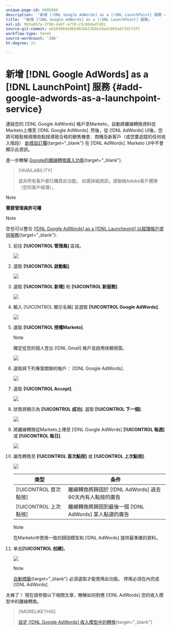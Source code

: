 ```yaml
---
unique-page-id: 6095008
description: '"新增 [!DNL Google AdWords] as a [!DNL LaunchPoint] 服務 — Marketo檔案 — 產品檔案」'
title: '"新增 [!DNL Google AdWords] as a [!DNL LaunchPoint] 服務」'
exl-id: 993a057a-3f98-4a9f-a770-c9c80dedfd81
source-git-commit: eb20d804a06bd02b61368e34ad1965a873d2fdf5
workflow-type: tm+mt
source-wordcount: '286'
ht-degree: 1%

---
```


# 新增 [!DNL Google AdWords] as a [!DNL LaunchPoint] 服務 {#add-google-adwords-as-a-launchpoint-service}

連結您的 [!DNL Google AdWords] 帳戶至Marketo，自動將離線轉換資料從Marketo上傳至 [!DNL Google AdWords]. 然後，從 [!DNL AdWords] UI後，您將可輕鬆檢視哪些點按導致合格的銷售機會、商機及新客戶（或您要追蹤的任何收入階段） [新增自訂欄](https://support.google.com/adwords/answer/3073556){target="_blank"} 在 [!DNL AdWords]. Marketo UI中不會顯示此資訊。

進一步瞭解 [Google的離線轉換匯入功能](https://support.google.com/adwords/answer/2998031?hl=en){target="_blank"}.

>[!AVAILABILITY]
>
>並非所有客戶都已購買此功能。 如需詳細資訊，請聯絡Adobe客戶團隊（您的客戶經理）。

>[!NOTE]
>
>**需要管理員許可權**

>[!NOTE]
>
>您也可以整合 [[!DNL Google AdWords] as a [!DNL Launchpoint] 以經理帳戶提供服務](/help/marketo/product-docs/administration/additional-integrations/add-google-adwords-as-a-launchpoint-service-with-a-manager-account.md){target="_blank"}.

1. 前往 **[!UICONTROL 管理員]** 區域。

   ![](assets/add-google-adwords-as-a-launchpoint-service-1.png)

1. 選取 **[!UICONTROL 啟動點]**.

   ![](assets/add-google-adwords-as-a-launchpoint-service-2.png)

1. 選取 **[!UICONTROL 新增]** 和 **[!UICONTROL 新服務]**.

   ![](assets/add-google-adwords-as-a-launchpoint-service-3.png)

1. 輸入 [!UICONTROL 顯示名稱] 並選取 **[!UICONTROL Google AdWords]**.

   ![](assets/add-google-adwords-as-a-launchpoint-service-4.png)

1. 選取 **[!UICONTROL 授權Marketo]**.

   >[!NOTE]
   >
   >確定從您的個人登出 [!DNL Gmail] 帳戶並啟用快顯視窗。

   ![](assets/add-google-adwords-as-a-launchpoint-service-5.png)

1. 選取與下列專案關聯的帳戶： [!DNL Google AdWords].

   ![](assets/add-google-adwords-as-a-launchpoint-service-6.png)

1. 選取 **[!UICONTROL Accept]**.

   ![](assets/add-google-adwords-as-a-launchpoint-service-7.png)

1. 狀態將顯示為 **[!UICONTROL 成功]**. 選取 **[!UICONTROL 下一個]**.

   ![](assets/add-google-adwords-as-a-launchpoint-service-8.png)

1. 將離線轉換從Marketo上傳至 [!DNL Google AdWords] **[!UICONTROL 每週]** 或 **[!UICONTROL 每日]**.

   ![](assets/add-google-adwords-as-a-launchpoint-service-9.png)

1. 屬性轉換至 **[!UICONTROL 首次點按]** 或 **[!UICONTROL 上次點按]**.

   ![](assets/add-google-adwords-as-a-launchpoint-service-10.png)

   | 类型 | 条件 |
   |---|---|
   | [!UICONTROL 首次點按] | 離線轉換將歸因於 [!DNL AdWords] 過去90天內有人點按的廣告 |
   | [!UICONTROL 上次點按] | 離線轉換將歸因到最後一個 [!DNL AdWords] 某人點選的廣告 |

   >[!NOTE]
   >
   >在Marketo中使用一致的歸因模型和 [!DNL AdWords] 提供最準確的資料。

1. 单击&#x200B;**[!UICONTROL 创建]**。

   ![](assets/add-google-adwords-as-a-launchpoint-service-11.png)

   >[!NOTE]
   >
   >[自動標籤](https://support.google.com/adwords/answer/1752125?hl=en){target="_blank"} 必須選取才能使用此功能。 停用必須在內完成 [!DNL AdWords].

太棒了！ 現在請參閱以下相關文章，瞭解如何對應 [!DNL AdWords] 您的收入模型中的離線轉換。

>[!MORELIKETHIS]
>
>[設定 [!DNL Google AdWords] 收入模型中的轉換](/help/marketo/product-docs/reporting/revenue-cycle-analytics/revenue-cycle-models/set-google-adwords-conversions-in-the-revenue-model.md){target="_blank"}
